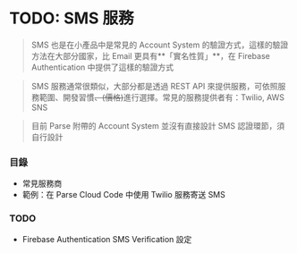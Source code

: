 # TODO: SMS 服務

> SMS 也是在小產品中是常見的 Account System 的驗證方式，這樣的驗證方法在大部分國家，比 Email 更具有**「實名性質」**，在 Firebase Authentication 中提供了這樣的驗證方式

> SMS 服務通常很類似，大部分都是透過 REST API 來提供服務，可依照服務範圍、開發習慣~~、\(價格\)~~進行選擇。常見的服務提供者有：Twilio, AWS SNS

> 目前 Parse 附帶的 Account System 並沒有直接設計 SMS 認證環節，須自行設計

### 目錄

* 常見服務商
* 範例：在 Parse Cloud Code 中使用 Twilio 服務寄送 SMS

### TODO
* Firebase Authentication SMS Verification 設定